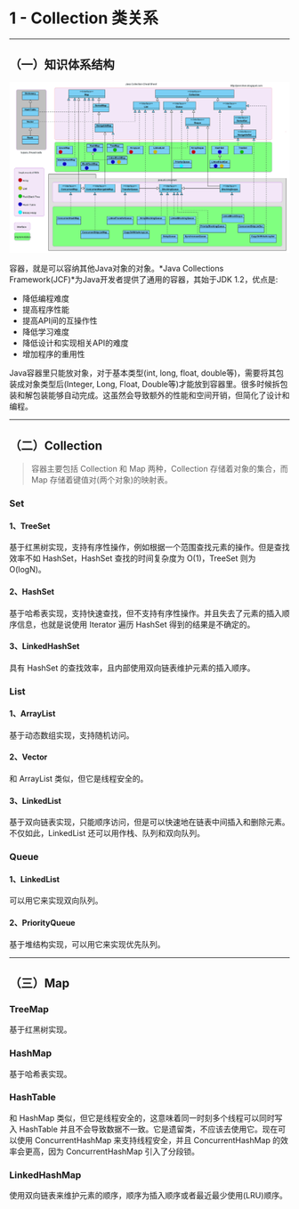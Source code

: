 # 1 - Collection 类关系



------



## （一）知识体系结构

![java_collections_overview](./../笔记图片/java_collections_overview.png)

容器，就是可以容纳其他Java对象的对象。*Java Collections Framework(JCF)*为Java开发者提供了通用的容器，其始于JDK 1.2，优点是:

- 降低编程难度
- 提高程序性能
- 提高API间的互操作性
- 降低学习难度
- 降低设计和实现相关API的难度
- 增加程序的重用性

Java容器里只能放对象，对于基本类型(int, long, float, double等)，需要将其包装成对象类型后(Integer, Long, Float, Double等)才能放到容器里。很多时候拆包装和解包装能够自动完成。这虽然会导致额外的性能和空间开销，但简化了设计和编程。



------



## （二）Collection

> 容器主要包括 Collection 和 Map 两种，Collection 存储着对象的集合，而 Map 存储着键值对(两个对象)的映射表。

### Set

#### 	1、TreeSet

基于红黑树实现，支持有序性操作，例如根据一个范围查找元素的操作。但是查找效率不如 HashSet，HashSet 查找的时间复杂度为 O(1)，TreeSet 则为 O(logN)。

#### 	2、HashSet

基于哈希表实现，支持快速查找，但不支持有序性操作。并且失去了元素的插入顺序信息，也就是说使用 Iterator 遍历 HashSet 得到的结果是不确定的。

#### 	3、LinkedHashSet

具有 HashSet 的查找效率，且内部使用双向链表维护元素的插入顺序。



### List

#### 	1、ArrayList

基于动态数组实现，支持随机访问。

#### 	2、Vector

和 ArrayList 类似，但它是线程安全的。

#### 	3、LinkedList

基于双向链表实现，只能顺序访问，但是可以快速地在链表中间插入和删除元素。不仅如此，LinkedList 还可以用作栈、队列和双向队列。



### Queue

#### 	1、LinkedList

可以用它来实现双向队列。

#### 	2、PriorityQueue

基于堆结构实现，可以用它来实现优先队列。



------



## （三）Map

### TreeMap

基于红黑树实现。



### HashMap

基于哈希表实现。



### HashTable

和 HashMap 类似，但它是线程安全的，这意味着同一时刻多个线程可以同时写入 HashTable 并且不会导致数据不一致。它是遗留类，不应该去使用它。现在可以使用 ConcurrentHashMap 来支持线程安全，并且 ConcurrentHashMap 的效率会更高，因为 ConcurrentHashMap 引入了分段锁。



### LinkedHashMap

使用双向链表来维护元素的顺序，顺序为插入顺序或者最近最少使用(LRU)顺序。

